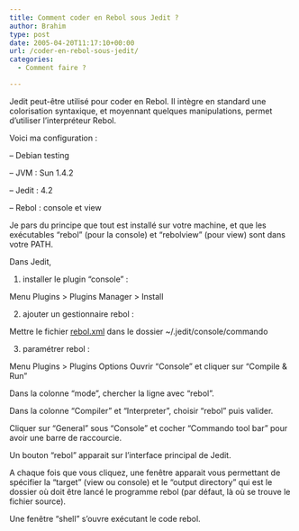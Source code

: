 ```yaml
---
title: Comment coder en Rebol sous Jedit ?
author: Brahim
type: post
date: 2005-04-20T11:17:10+00:00
url: /coder-en-rebol-sous-jedit/
categories:
  - Comment faire ?

---
```

Jedit peut-être utilisé pour coder en Rebol. Il intègre en standard une colorisation syntaxique, et moyennant quelques manipulations, permet d&#8217;utiliser l&#8217;interpréteur Rebol. <!--more-->

Voici ma configuration :
  
&#8211; Debian testing
  
&#8211; JVM : Sun 1.4.2
  
&#8211; Jedit : 4.2
  
&#8211; Rebol : console et view

Je pars du principe que tout est installé sur votre machine, et que les exécutables &#8220;rebol&#8221; (pour la console) et &#8220;rebolview&#8221; (pour view) sont dans votre PATH.

Dans Jedit,
  
1. installer le plugin &#8220;console&#8221; :
  
Menu Plugins > Plugins Manager > Install
  
2. ajouter un gestionnaire rebol :
  
Mettre le fichier [rebol.xml][1] dans le dossier ~/.jedit/console/commando
  
3. paramétrer rebol :
  
Menu Plugins > Plugins Options Ouvrir &#8220;Console&#8221; et cliquer sur &#8220;Compile & Run&#8221;
  
Dans la colonne &#8220;mode&#8221;, chercher la ligne avec &#8220;rebol&#8221;.
  
Dans la colonne &#8220;Compiler&#8221; et &#8220;Interpreter&#8221;, choisir &#8220;rebol&#8221; puis valider.
  
Cliquer sur &#8220;General&#8221; sous &#8220;Console&#8221; et cocher &#8220;Commando tool bar&#8221; pour avoir une barre de raccourcie.

Un bouton &#8220;rebol&#8221; apparait sur l&#8217;interface principal de Jedit.
  
A chaque fois que vous cliquez, une fenêtre apparait vous permettant de spécifier la &#8220;target&#8221; (view ou console) et le &#8220;output directory&#8221; qui est le dossier où doit être lancé le programme rebol (par défaut, là où se trouve le fichier source).
  
Une fenêtre &#8220;shell&#8221; s&#8217;ouvre exécutant le code rebol.

 [1]: http://hamdouni.com/files/rebol.xml